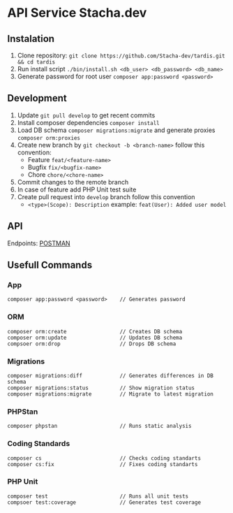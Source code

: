 # API Service Stacha.dev

## Instalation

1. Clone repository: `git clone https://github.com/Stacha-dev/tardis.git && cd tardis`
2. Run install script `./bin/install.sh <db_user> <db_password> <db_name>`
3. Generate password for root user `composer app:password <password>`

## Development

1. Update `git pull develop` to get recent commits
2. Install composer dependencies `composer install`
3. Load DB schema `composer migrations:migrate` and generate proxies `composer orm:proxies`
4. Create new branch by `git checkout -b <branch-name>` follow this convention:
    - Feature `feat/<feature-name>`
    - Bugfix `fix/<bugfix-name>`
    - Chore `chore/<chore-name>`
5. Commit changes to the remote branch
6. In case of feature add PHP Unit test suite
6. Create pull request into `develop` branch follow this convention
    - `<type>(Scope): Description` example: `feat(User): Added user model`

## API

Endpoints: [POSTMAN](https://documenter.getpostman.com/view/10875200/T1LTdP9o?version=latest)

## Usefull Commands

### App

```
composer app:password <password>    // Generates password
```

### ORM

```
composer orm:create                 // Creates DB schema
composer orm:update                 // Updates DB schema
compsoer orm:drop                   // Drops DB schema
```

### Migrations

```
composer migrations:diff            // Generates differences in DB schema
composer migrations:status          // Show migration status
composer migrations:migrate         // Migrate to latest migration
```

### PHPStan

```
composer phpstan                    // Runs static analysis
```

### Coding Standards

```
composer cs                         // Checks coding standarts
composer cs:fix                     // Fixes coding standarts

```

### PHP Unit

```
composer test                       // Runs all unit tests
compsoer test:coverage              // Generates test coverage
```
